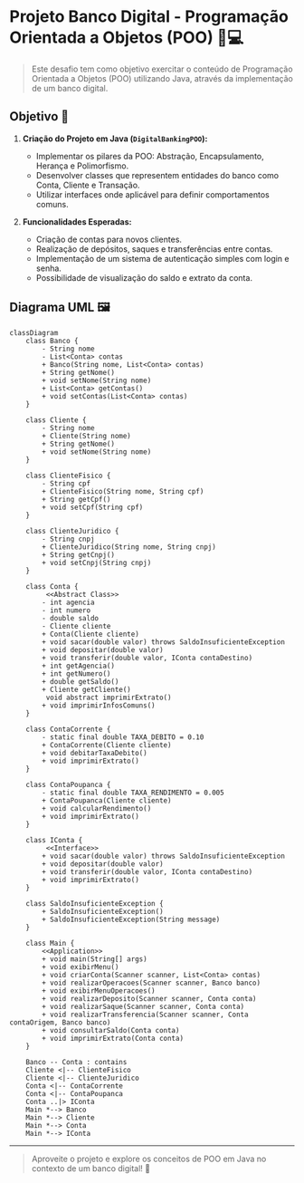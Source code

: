 # Projeto Banco Digital - Programação Orientada a Objetos (POO) 🏦💻

> Este desafio tem como objetivo exercitar o conteúdo de Programação Orientada a Objetos (POO) utilizando Java, através da implementação de um banco digital.

## Objetivo 🎯
1. **Criação do Projeto em Java (`DigitalBankingPOO`):**
   - Implementar os pilares da POO: Abstração, Encapsulamento, Herança e Polimorfismo.
   - Desenvolver classes que representem entidades do banco como Conta, Cliente e Transação.
   - Utilizar interfaces onde aplicável para definir comportamentos comuns.

2. **Funcionalidades Esperadas:**
   - Criação de contas para novos clientes.
   - Realização de depósitos, saques e transferências entre contas.
   - Implementação de um sistema de autenticação simples com login e senha.
   - Possibilidade de visualização do saldo e extrato da conta.

## Diagrama UML 🖼️

```mermaid
classDiagram
    class Banco {
        - String nome
        - List<Conta> contas
        + Banco(String nome, List<Conta> contas)
        + String getNome()
        + void setNome(String nome)
        + List<Conta> getContas()
        + void setContas(List<Conta> contas)
    }

    class Cliente {
        - String nome
        + Cliente(String nome)
        + String getNome()
        + void setNome(String nome)
    }

    class ClienteFisico {
        - String cpf
        + ClienteFisico(String nome, String cpf)
        + String getCpf()
        + void setCpf(String cpf)
    }

    class ClienteJuridico {
        - String cnpj
        + ClienteJuridico(String nome, String cnpj)
        + String getCnpj()
        + void setCnpj(String cnpj)
    }

    class Conta {
         <<Abstract Class>>
        - int agencia
        - int numero
        - double saldo
        - Cliente cliente
        + Conta(Cliente cliente)
        + void sacar(double valor) throws SaldoInsuficienteException
        + void depositar(double valor)
        + void transferir(double valor, IConta contaDestino)
        + int getAgencia()
        + int getNumero()
        + double getSaldo()
        + Cliente getCliente()
         void abstract imprimirExtrato()
        + void imprimirInfosComuns()
    }

    class ContaCorrente {
        - static final double TAXA_DEBITO = 0.10
        + ContaCorrente(Cliente cliente)
        + void debitarTaxaDebito()
        + void imprimirExtrato()
    }

    class ContaPoupanca {
        - static final double TAXA_RENDIMENTO = 0.005
        + ContaPoupanca(Cliente cliente)
        + void calcularRendimento()
        + void imprimirExtrato()
    }

    class IConta {
         <<Interface>>
        + void sacar(double valor) throws SaldoInsuficienteException
        + void depositar(double valor)
        + void transferir(double valor, IConta contaDestino)
        + void imprimirExtrato()
    }

    class SaldoInsuficienteException {
        + SaldoInsuficienteException()
        + SaldoInsuficienteException(String message)
    }

    class Main {
        <<Application>>
        + void main(String[] args)
        + void exibirMenu()
        + void criarConta(Scanner scanner, List<Conta> contas)
        + void realizarOperacoes(Scanner scanner, Banco banco)
        + void exibirMenuOperacoes()
        + void realizarDeposito(Scanner scanner, Conta conta)
        + void realizarSaque(Scanner scanner, Conta conta)
        + void realizarTransferencia(Scanner scanner, Conta contaOrigem, Banco banco)
        + void consultarSaldo(Conta conta)
        + void imprimirExtrato(Conta conta)
    }

    Banco -- Conta : contains
    Cliente <|-- ClienteFisico
    Cliente <|-- ClienteJuridico
    Conta <|-- ContaCorrente
    Conta <|-- ContaPoupanca
    Conta ..|> IConta
    Main *--> Banco
    Main *--> Cliente
    Main *--> Conta
    Main *--> IConta
```
--------------------------------------------
> Aproveite o projeto e explore os conceitos de POO em Java no contexto de um banco digital! 🎊

